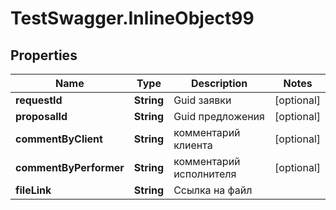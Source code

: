 # TestSwagger.InlineObject99

## Properties

Name | Type | Description | Notes
------------ | ------------- | ------------- | -------------
**requestId** | **String** | Guid заявки | [optional] 
**proposalId** | **String** | Guid предложения | [optional] 
**commentByClient** | **String** | комментарий клиента | [optional] 
**commentByPerformer** | **String** | комментарий исполнителя | [optional] 
**fileLink** | **String** | Ссылка на файл | 


